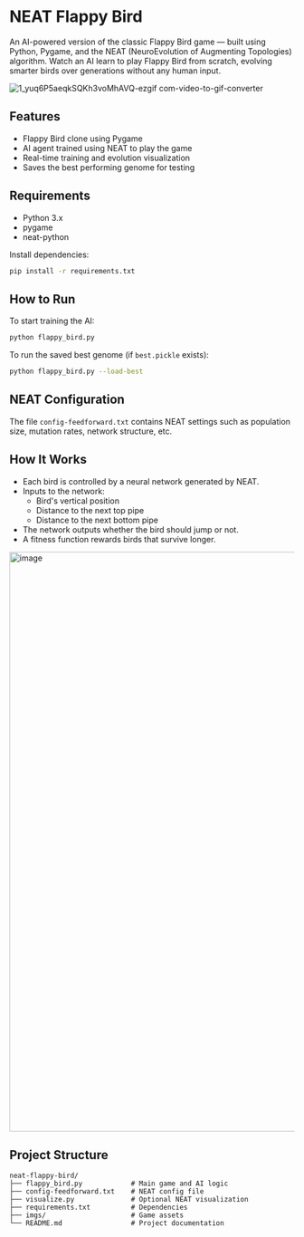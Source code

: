 # NEAT Flappy Bird

An AI-powered version of the classic Flappy Bird game — built using Python, Pygame, and the NEAT (NeuroEvolution of Augmenting Topologies) algorithm. Watch an AI learn to play Flappy Bird from scratch, evolving smarter birds over generations without any human input.

![1_yuq6P5aeqkSQKh3voMhAVQ-ezgif com-video-to-gif-converter](https://github.com/user-attachments/assets/e0f4aa9d-bdb5-46c9-a4bc-705a9f1999b6)

## Features

- Flappy Bird clone using Pygame
- AI agent trained using NEAT to play the game
- Real-time training and evolution visualization
- Saves the best performing genome for testing

## Requirements

- Python 3.x
- pygame
- neat-python

Install dependencies:

```bash
pip install -r requirements.txt
```

## How to Run

To start training the AI:

```bash
python flappy_bird.py
```

To run the saved best genome (if `best.pickle` exists):

```bash
python flappy_bird.py --load-best
```

## NEAT Configuration

The file `config-feedforward.txt` contains NEAT settings such as population size, mutation rates, network structure, etc.

## How It Works

- Each bird is controlled by a neural network generated by NEAT.
- Inputs to the network:
  - Bird's vertical position
  - Distance to the next top pipe
  - Distance to the next bottom pipe
- The network outputs whether the bird should jump or not.
- A fitness function rewards birds that survive longer.
<img width="1536" height="1024" alt="image" src="https://github.com/user-attachments/assets/b6070037-1f24-445a-8e73-cec4d0cc540c" />


## Project Structure

```
neat-flappy-bird/
├── flappy_bird.py            # Main game and AI logic
├── config-feedforward.txt    # NEAT config file
├── visualize.py              # Optional NEAT visualization
├── requirements.txt          # Dependencies
├── imgs/                     # Game assets
└── README.md                 # Project documentation
```

